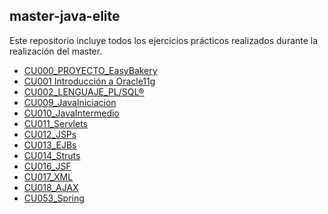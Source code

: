 master-java-elite
-----------------

Este repositorio incluye todos los ejercicios prácticos realizados durante la realización del master.

- [CU000_PROYECTO_EasyBakery](https://github.com/charques/master-java-elite/tree/master/CU000_PROYECTO_EasyBakery)
- [CU001 Introducción a Oracle11g](https://github.com/charques/master-java-elite/tree/master/CU001_Introduccion_a_Oracle11g)
- [CU002_LENGUAJE_PL/SQL®](https://github.com/charques/master-java-elite/tree/master/CU002_LENGUAJE_PL:SQL%C2%AE)
- [CU009_JavaIniciacion](https://github.com/charques/master-java-elite/tree/master/CU009_JavaIniciacion)
- [CU010_JavaIntermedio](https://github.com/charques/master-java-elite/tree/master/CU010_JavaIntermedio)
- [CU011_Servlets](https://github.com/charques/master-java-elite/tree/master/CU011_Servlets)
- [CU012_JSPs](https://github.com/charques/master-java-elite/tree/master/CU012_JSPs)
- [CU013_EJBs](https://github.com/charques/master-java-elite/tree/master/CU013_EJBs)
- [CU014_Struts](https://github.com/charques/master-java-elite/tree/master/CU014_Struts)
- [CU016_JSF](https://github.com/charques/master-java-elite/tree/master/CU016_JSF)
- [CU017_XML](https://github.com/charques/master-java-elite/tree/master/CU017_XML)
- [CU018_AJAX](https://github.com/charques/master-java-elite/tree/master/CU018_AJAX)
- [CU053_Spring](https://github.com/charques/master-java-elite/tree/master/CU053_Spring)

